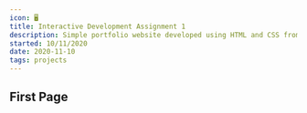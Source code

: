 ```yaml
---
icon: 🖥️
title: Interactive Development Assignment 1
description: Simple portfolio website developed using HTML and CSS from scratch
started: 10/11/2020
date: 2020-11-10
tags: projects
---
```


## First Page